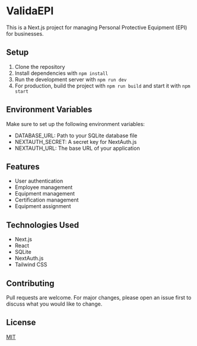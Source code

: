 # ValidaEPI

This is a Next.js project for managing Personal Protective Equipment (EPI) for businesses.

## Setup

1. Clone the repository
2. Install dependencies with `npm install`
3. Run the development server with `npm run dev`
4. For production, build the project with `npm run build` and start it with `npm start`

## Environment Variables

Make sure to set up the following environment variables:
- DATABASE_URL: Path to your SQLite database file
- NEXTAUTH_SECRET: A secret key for NextAuth.js
- NEXTAUTH_URL: The base URL of your application

## Features

- User authentication
- Employee management
- Equipment management
- Certification management
- Equipment assignment

## Technologies Used

- Next.js
- React
- SQLite
- NextAuth.js
- Tailwind CSS

## Contributing

Pull requests are welcome. For major changes, please open an issue first to discuss what you would like to change.

## License

[MIT](https://choosealicense.com/licenses/mit/)

